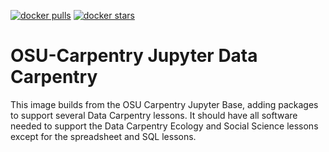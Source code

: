 [![docker pulls](https://img.shields.io/docker/pulls/osucarpentry/jupyter-dc.svg)](https://hub.docker.com/r/osucarpentry/jupyter-dc/)
[![docker stars](https://img.shields.io/docker/stars/osucarpentry/jupyter-dc.svg)](https://hub.docker.com/r/osucarpentry/jupyter-dc/)

# OSU-Carpentry Jupyter Data Carpentry

This image builds from the OSU Carpentry Jupyter Base, adding packages to support several Data Carpentry lessons. It should have all software needed to support the Data Carpentry Ecology and Social Science lessons except for the spreadsheet and SQL lessons.
